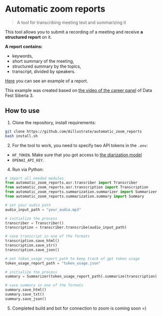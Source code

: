 # Automatic zoom reports
> A tool for transcribing meeting text and summarizing it

This tool allows you to submit a recording of a meeting and receive **a structured report** on it.

**A report contains:**
- keywords,
- short summary of the meeting,
- structured summary by the topics,
- transcript, divided by speakers.

[Here](https://docs.google.com/document/d/1C43QtDXFMCdJV6ZVYyMVURxpnjXLLphLwCgW0_AMOMs/edit?usp=sharing) you can see an example of a report.

This example was created based on [the video of the career panel](https://www.youtube.com/watch?v=2lPYNu01j8I) of Data Fest Siberia 3.

## How to use

1. Clone the repository, install requirements:
```bash
git clone https://github.com/Aillustrate/automatic_zoom_reports
bash install.sh
```

2. For the tool to work, you need to specify two API tokens in the `.env`:
- `HF_TOKEN`. Make sure that you got access to [the diarization model](https://huggingface.co/pyannote/speaker-diarization-3.1)
- `OPENAI_API_KEY`.

4. Run via Python:
```python
# import all needed modules
from automatic_zoom_reports.asr.transriber import Transcriber
from automatic_zoom_reports.asr.transcription import Transcription
from automatic_zoom_reports.summarization.summarizer import Summarizer
from automatic_zoom_reports.summarization.summary import Summary

# set your audio path
audio_input_path = "your_audio.mp3"

# initialize the process
transcriber = Transcriber()
transcription = transcriber.transcribe(audio_input_path)

# save transcript in one of the formats
transcription.save_html()
transcription.save_str()
transcription.save_json()

# set token_usage_report_path to keep track of gpt token usage
token_usage_report_path = "token_usage.json"

# initialize the process
summary = Summarizer(token_usage_report_path).summarize(transcription)

# save summary in one of the formats
summary.save_html()
summary.save_txt()
summary.save_json()
```

5. Completed build and bot for connection to zoom is coming soon =)

